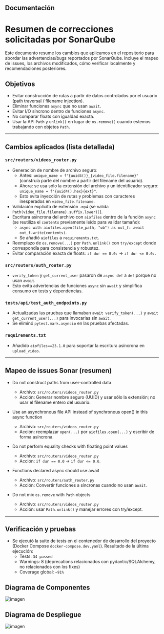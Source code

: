 ## Documentación

# Resumen de correcciones solicitadas por SonarQube

Este documento resume los cambios que aplicamos en el repositorio para abordar las advertencias/bugs reportados por SonarQube. Incluye el mapeo de issues, los archivos modificados, cómo verificar localmente y recomendaciones posteriores.

## Objetivos

- Evitar construcción de rutas a partir de datos controlados por el usuario (path traversal / filename injection).
- Eliminar funciones `async` que no usan `await`.
- Evitar I/O síncrono dentro de funciones `async`.
- No comparar floats con igualdad exacta.
- Usar la API `Path` y `unlink()` en lugar de `os.remove()` cuando estemos trabajando con objetos `Path`.

---

## Cambios aplicados (lista detallada)

### `src/routers/videos_router.py`
- Generación de nombre de archivo seguro:
  - Antes: `unique_name = f"{uuid4()}_{video_file.filename}"` (construía parte del nombre a partir del filename del usuario).
  - Ahora: se usa sólo la extensión del archivo y un identificador seguro: `unique_name = f"{uuid4().hex}{ext}"`.
  - Esto evita inyección de rutas y problemas con caracteres inesperados en `video_file.filename`.
- Validación explícita de extensión `.mp4` (se valida `Path(video_file.filename).suffix.lower()`).
- Escritura asíncrona del archivo con `aiofiles` dentro de la función `async` (se reutiliza el `contents` previamente leído para validar tamaño):
  - `async with aiofiles.open(file_path, "wb") as out_f: await out_f.write(contents)`.
  - Se añadió `aiofiles` a `requirements.txt`.
- Reemplazo de `os.remove(...)` por `Path.unlink()` con `try/except` donde correspondía para consistencia y robustez.
- Evitar comparación exacta de floats: `if dur == 0.0:` -> `if dur <= 0.0:`.

### `src/routers/auth_router.py`
- `verify_token` y `get_current_user` pasaron de `async def` a `def` porque no usan `await`.
- Esto evita advertencias de funciones `async` sin `await` y simplifica consumo en tests y dependencias.

### `tests/api/test_auth_endpoints.py`
- Actualizadas las pruebas que llamaban `await verify_token(...)` y `await get_current_user(...)` para invocarlas sin `await`.
- Se eliminó `pytest.mark.asyncio` en las pruebas afectadas.

### `requirements.txt`
- Añadido `aiofiles==23.1.0` para soportar la escritura asíncrona en `upload_video`.

---

## Mapeo de issues Sonar (resumen)

- Do not construct paths from user-controlled data
  - Archivo: `src/routers/videos_router.py`
  - Acción: Generar nombre seguro (UUID) y usar sólo la extensión; no usar el filename entero del usuario.

- Use an asynchronous file API instead of synchronous open() in this async function
  - Archivo: `src/routers/videos_router.py`
  - Acción: reemplazar `open(...)` por `aiofiles.open(...)` y escribir de forma asíncrona.

- Do not perform equality checks with floating point values
  - Archivo: `src/routers/videos_router.py`
  - Acción: `if dur == 0.0` -> `if dur <= 0.0`.

- Functions declared async should use await
  - Archivo: `src/routers/auth_router.py`
  - Acción: Convertir funciones a síncronas cuando no usan `await`.

- Do not mix `os.remove` with `Path` objects
  - Archivo: `src/routers/videos_router.py`
  - Acción: usar `Path.unlink()` y manejar errores con try/except.

---

## Verificación y pruebas

- Se ejecutó la suite de tests en el contenedor de desarrollo del proyecto (Docker Compose `docker-compose.dev.yaml`). Resultado de la última ejecución:
  - Tests: `34 passed`
  - Warnings: 8 (deprecations relacionados con pydantic/SQLAlchemy, no relacionados con los fixes)
  - Coverage global: `~91%`

## Diagrama de Componentes
<img src="https://github.com/user-attachments/assets/5ecebf31-26ff-4136-b037-c0a41c4266f7" style="max-width:100%; height:auto;" alt="imagen" />


## Diagrama de Despliegue
<img src="https://github.com/user-attachments/assets/57926150-ad65-4f0c-819c-a857f18aa91f" style="max-width:100%; height:auto;" alt="imagen" />

